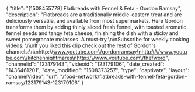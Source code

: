 {
    "title": "[1508455778] Flatbreads with Fennel & Feta - Gordon Ramsay",
    "description": "Flatbreads are a traditionally middle-eastern treat and are deliciously versatile, and available from most supermarkets. Here Gordon transforms them by adding thinly sliced fresh fennel, with toasted aromatic fennel seeds and tangy feta cheese, finishing the dish with a sticky and sweet pomegranate molasses. A must-try.\n\nSubscribe for weekly cooking videos. \n\nIf you liked this clip check out the rest of Gordon's channels:\n\nhttp:\/\/www.youtube.com\/gordonramsay\nhttp:\/\/www.youtube.com\/kitchennightmares\nhttp:\/\/www.youtube.com\/thefword",
    "channelid": "123179143",
    "videoid": "123179106",
    "date_created": "1436461201",
    "date_modified": "1508373257",
    "type": "captivate",
    "layout": "channelVideo",
    "url": "\/food-network\/flatbreads-with-fennel-feta-gordon-ramsay\/123179143-123179106"
}